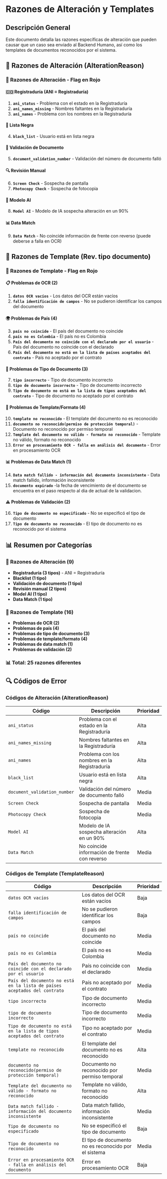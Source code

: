 # Razones de Alteración y Templates

## Descripción General

Este documento detalla las razones específicas de alteración que pueden causar que un caso sea enviado al Backend Humano, así como los templates de documentos reconocidos por el sistema.

## 🚨 Razones de Alteración (AlterationReason)

### 🔴 Razones de Alteración - Flag en Rojo

#### 🇨🇴 Registraduría (ANI = Registraduría)
1. **`ani_status`** - Problema con el estado en la Registraduría
2. **`ani_names_missing`** - Nombres faltantes en la Registraduría
3. **`ani_names`** - Problema con los nombres en la Registraduría

#### 🚫 Lista Negra
4. **`black_list`** - Usuario está en lista negra

#### 📄 Validación de Documento
5. **`document_validation_number`** - Validación del número de documento falló

#### 🔍 Revisión Manual
6. **`Screen Check`** - Sospecha de pantalla
7. **`Photocopy Check`** - Sospecha de fotocopia

#### 🤖 Modelo AI
8. **`Model AI`** - Modelo de IA sospecha alteración en un 90%

#### 📊 Data Match
9. **`Data Match`** - No coincide información de frente con reverso (puede deberse a falla en OCR)

## 📄 Razones de Template (Rev. tipo documento)

### 🔴 Razones de Template - Flag en Rojo

#### 📋 Problemas de OCR (2)
1. **`datos OCR vacíos`** - Los datos del OCR están vacíos
2. **`falla identificación de campos`** - No se pudieron identificar los campos del documento

#### 🌍 Problemas de País (4)
3. **`país no coincide`** - El país del documento no coincide
4. **`país no es Colombia`** - El país no es Colombia
5. **`País del documento no coincide con el declarado por el usuario`** - País del documento no coincide con el declarado
6. **`País del documento no está en la lista de países aceptados del contrato`** - País no aceptado por el contrato

#### 📄 Problemas de Tipo de Documento (3)
7. **`tipo incorrecto`** - Tipo de documento incorrecto
8. **`tipo de documento incorrecto`** - Tipo de documento incorrecto
9. **`Tipo de documento no está en la lista de tipos aceptados del contrato`** - Tipo de documento no aceptado por el contrato

#### 🔧 Problemas de Template/Formato (4)
10. **`template no reconocido`** - El template del documento no es reconocido
11. **`documento no reconocido(permiso de protección temporal)`** - Documento no reconocido por permiso temporal
12. **`Template del documento no válido - formato no reconocido`** - Template no válido, formato no reconocido
13. **`Error en procesamiento OCR - falla en análisis del documento`** - Error en procesamiento OCR

#### 📊 Problemas de Data Match (1)
14. **`Data match fallido - información del documento inconsistente`** - Data match fallido, información inconsistente
15. **`documento expirado`** -la fecha de vencimiento de el documento se encuentra en el paso respecto al dia de actual de la validacion.

#### ⚠️ Problemas de Validación (2)
16. **`Tipo de documento no especificado`** - No se especificó el tipo de documento
17. **`Tipo de documento no reconocido`** - El tipo de documento no es reconocido por el sistema


## 📊 Resumen por Categorías

### 🔴 Razones de Alteración (9)
- **Registraduría (3 tipos)** - ANI = Registraduría
- **Blacklist (1 tipo)**
- **Validación de documento (1 tipo)**
- **Revisión manual (2 tipos)**
- **Model AI (1 tipo)**
- **Data Match (1 tipo)**

### 📄 Razones de Template (16)
- **Problemas de OCR (2)**
- **Problemas de país (4)**
- **Problemas de tipo de documento (3)**
- **Problemas de template/formato (4)**
- **Problemas de data match (1)**
- **Problemas de validación (2)**

### 📊 **Total: 25 razones diferentes**

## 🔍 Códigos de Error

### Códigos de Alteración (AlterationReason)

| Código | Descripción | Prioridad |
|--------|-------------|-----------|
| `ani_status` | Problema con el estado en la Registraduría | Alta |
| `ani_names_missing` | Nombres faltantes en la Registraduría | Alta |
| `ani_names` | Problema con los nombres en la Registraduría | Alta |
| `black_list` | Usuario está en lista negra | Alta |
| `document_validation_number` | Validación del número de documento falló | Media |
| `Screen Check` | Sospecha de pantalla | Media |
| `Photocopy Check` | Sospecha de fotocopia | Media |
| `Model AI` | Modelo de IA sospecha alteración en un 90% | Alta |
| `Data Match` | No coincide información de frente con reverso | Media |

### Códigos de Template (TemplateReason)

| Código | Descripción | Prioridad |
|--------|-------------|-----------|
| `datos OCR vacíos` | Los datos del OCR están vacíos | Baja |
| `falla identificación de campos` | No se pudieron identificar los campos | Baja |
| `país no coincide` | El país del documento no coincide | Media |
| `país no es Colombia` | El país no es Colombia | Media |
| `País del documento no coincide con el declarado por el usuario` | País no coincide con el declarado | Media |
| `País del documento no está en la lista de países aceptados del contrato` | País no aceptado por el contrato | Media |
| `tipo incorrecto` | Tipo de documento incorrecto | Media |
| `tipo de documento incorrecto` | Tipo de documento incorrecto | Media |
| `Tipo de documento no está en la lista de tipos aceptados del contrato` | Tipo no aceptado por el contrato | Media |
| `template no reconocido` | El template del documento no es reconocido | Alta |
| `documento no reconocido(permiso de protección temporal)` | Documento no reconocido por permiso temporal | Media |
| `Template del documento no válido - formato no reconocido` | Template no válido, formato no reconocido | Alta |
| `Data match fallido - información del documento inconsistente` | Data match fallido, información inconsistente | Media |
| `Tipo de documento no especificado` | No se especificó el tipo de documento | Baja |
| `Tipo de documento no reconocido` | El tipo de documento no es reconocido por el sistema | Media |
| `Error en procesamiento OCR - falla en análisis del documento` | Error en procesamiento OCR | Baja |


